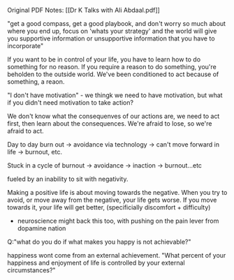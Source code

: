 Original PDF Notes: [[Dr K Talks with Ali AbdaaI.pdf]]



"get a good compass, get a good playbook, and don't worry so much about where you end up, focus on 'whats your strategy' and the world will give you supportive information or unsupportive information that you have to incorporate"

If you want to be in control of your life, you have to learn how to do something for no reason. If you require a reason to do something, you're beholden to the outside world. We've been conditioned to act because of something, a reaon.

"I don't have motivation" - we thingk we need to have motivation, but what if you didn't need motivation to take action?

We don't know what the consequenves of our actions are, we need to act first, then learn about the consequences. We're afraid to lose, so we're afraid to act.

Day to day burn out -> avoidance via technology -> can't move forward in life -> burnout, etc.

Stuck in a cycle of burnout -> avoidance -> inaction -> burnout...etc

fueled by an inability to sit with negativity.

Making a positive life is about moving towards the negative. When you try to avoid, or move away from the negative, your life gets worse. If you move towards it, your life will get better, (specificially discomfort + difficulty)
- neuroscience might back this too, with pushing on the pain lever from dopamine nation

Q:"what do you do if what makes you happy is not achievable?"

happiness wont come from an external achievement. "What percent of your happiness and enjoyment of life is controlled by your external circumstances?"